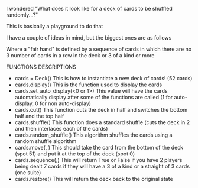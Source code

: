 I wondered "What does it look like for a deck of cards to be shuffled randomly...?"

This is basically a playground to do that 

I have a couple of ideas in mind, but the biggest ones are as follows

Where a "fair hand" is defined by a sequence of cards in which there are no 3 number of cards in a row in the deck or 3 of a kind or more

FUNCTIONS                                					DESCRIPTIONS
- cards = Deck()                             					This is how to instantiate a new deck of cards! (52 cards)
- cards.display()                            					This is the function used to display the cards
- cards.set_auto_display(<0 or 1>)           					This value will have the cards automatically display after some of the functions are called (1 for auto-display, 0 for non auto-display)
- cards.cut()                                					This function cuts the deck in half and switches the bottom half and the top half
- cards.shuffle()                            					This function does a standard shuffle (cuts the deck in 2 and then interlaces each of the cards)
- cards.random_shuffle()                      					This algorithm shuffles the cards using a random shuffle algorithm
- cards.move(<original card location>, <new card location>)                       This should take the card from the bottom of the deck (spot 51) and put it at the top of the deck (spot 0)
- cards.sequence(<number of players>,<number of cards dealt>)                     This will return True or False if you have 2 players being dealt 7 cards if they will have a 3 of a kind or a straight of 3 cards (one suite)
- cards.restore()                             					This will return the deck back to the original state

